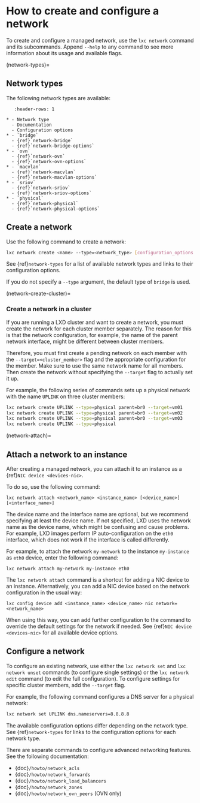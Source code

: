 # How to create and configure a network

To create and configure a managed network, use the `lxc network` command and its subcommands.
Append `--help` to any command to see more information about its usage and available flags.

(network-types)=
## Network types

The following network types are available:

```{list-table}
   :header-rows: 1

* - Network type
  - Documentation
  - Configuration options
* - `bridge`
  - {ref}`network-bridge`
  - {ref}`network-bridge-options`
* - `ovn`
  - {ref}`network-ovn`
  - {ref}`network-ovn-options`
* - `macvlan`
  - {ref}`network-macvlan`
  - {ref}`network-macvlan-options`
* - `sriov`
  - {ref}`network-sriov`
  - {ref}`network-sriov-options`
* - `physical`
  - {ref}`network-physical`
  - {ref}`network-physical-options`

```

## Create a network

Use the following command to create a network:

```bash
lxc network create <name> --type=<network_type> [configuration_options...]
```

See {ref}`network-types` for a list of available network types and links to their configuration options.

If you do not specify a `--type` argument, the default type of `bridge` is used.

(network-create-cluster)=
### Create a network in a cluster

If you are running a LXD cluster and want to create a network, you must create the network for each cluster member separately.
The reason for this is that the network configuration, for example, the name of the parent network interface, might be different between cluster members.

Therefore, you must first create a pending network on each member with the `--target=<cluster_member>` flag and the appropriate configuration for the member.
Make sure to use the same network name for all members.
Then create the network without specifying the `--target` flag to actually set it up.

For example, the following series of commands sets up a physical network with the name `UPLINK` on three cluster members:

```bash
lxc network create UPLINK --type=physical parent=br0 --target=vm01
lxc network create UPLINK --type=physical parent=br0 --target=vm02
lxc network create UPLINK --type=physical parent=br0 --target=vm03
lxc network create UPLINK --type=physical
```

(network-attach)=
## Attach a network to an instance

After creating a managed network, you can attach it to an instance as a {ref}`NIC device <devices-nic>`.

To do so, use the following command:

    lxc network attach <network_name> <instance_name> [<device_name>] [<interface_name>]

The device name and the interface name are optional, but we recommend specifying at least the device name.
If not specified, LXD uses the network name as the device name, which might be confusing and cause problems.
For example, LXD images perform IP auto-configuration on the `eth0` interface, which does not work if the interface is called differently.

For example, to attach the network `my-network` to the instance `my-instance` as `eth0` device, enter the following command:

    lxc network attach my-network my-instance eth0

The `lxc network attach` command is a shortcut for adding a NIC device to an instance.
Alternatively, you can add a NIC device based on the network configuration in the usual way:

    lxc config device add <instance_name> <device_name> nic network=<network_name>

When using this way, you can add further configuration to the command to override the default settings for the network if needed.
See {ref}`NIC device <devices-nic>` for all available device options.

## Configure a network

To configure an existing network, use either the `lxc network set` and `lxc network unset` commands (to configure single settings) or the `lxc network edit` command (to edit the full configuration).
To configure settings for specific cluster members, add the `--target` flag.

For example, the following command configures a DNS server for a physical network:

```bash
lxc network set UPLINK dns.nameservers=8.8.8.8
```

The available configuration options differ depending on the network type.
See {ref}`network-types` for links to the configuration options for each network type.

There are separate commands to configure advanced networking features.
See the following documentation:

- {doc}`/howto/network_acls`
- {doc}`/howto/network_forwards`
- {doc}`/howto/network_load_balancers`
- {doc}`/howto/network_zones`
- {doc}`/howto/network_ovn_peers` (OVN only)
